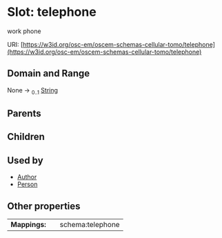 
# Slot: telephone

work phone

URI: [https://w3id.org/osc-em/oscem-schemas-cellular-tomo/telephone](https://w3id.org/osc-em/oscem-schemas-cellular-tomo/telephone)


## Domain and Range

None &#8594;  <sub>0..1</sub> [String](types/String.md)

## Parents


## Children


## Used by

 * [Author](Author.md)
 * [Person](Person.md)

## Other properties

|  |  |  |
| --- | --- | --- |
| **Mappings:** | | schema:telephone |